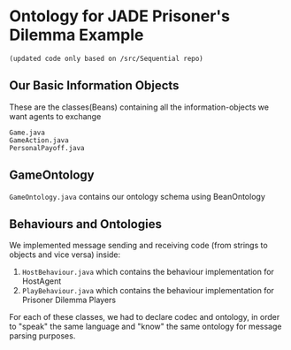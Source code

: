 
# Ontology for JADE Prisoner's Dilemma Example 
`(updated code only based on /src/Sequential repo)`

## Our Basic Information Objects
These are the classes(Beans) containing all the information-objects we want agents to exchange
```
Game.java
GameAction.java
PersonalPayoff.java
```
## GameOntology
`GameOntology.java` contains our ontology schema using BeanOntology

## Behaviours and Ontologies
We implemented message sending and receiving code (from strings to objects and vice versa) inside:
1. `HostBehaviour.java` which contains the behaviour implementation for HostAgent
2. `PlayBehaviour.java`  which contains the behaviour implementation for Prisoner Dilemma Players

For each of these classes, we had to declare codec and ontology, in order to "speak" the same language and "know" the same ontology for message parsing purposes.
